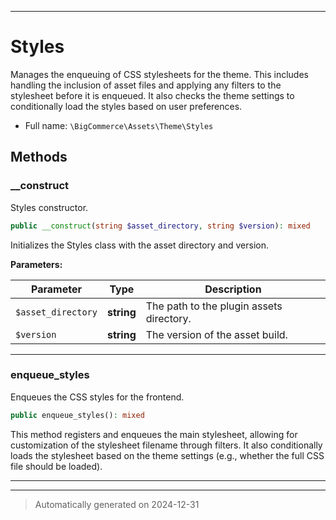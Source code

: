 ***

# Styles

Manages the enqueuing of CSS stylesheets for the theme. This includes handling the inclusion of
asset files and applying any filters to the stylesheet before it is enqueued. It also checks the
theme settings to conditionally load the styles based on user preferences.



* Full name: `\BigCommerce\Assets\Theme\Styles`




## Methods


### __construct

Styles constructor.

```php
public __construct(string $asset_directory, string $version): mixed
```

Initializes the Styles class with the asset directory and version.






**Parameters:**

| Parameter | Type | Description |
|-----------|------|-------------|
| `$asset_directory` | **string** | The path to the plugin assets directory. |
| `$version` | **string** | The version of the asset build. |





***

### enqueue_styles

Enqueues the CSS styles for the frontend.

```php
public enqueue_styles(): mixed
```

This method registers and enqueues the main stylesheet, allowing for customization of the
stylesheet filename through filters. It also conditionally loads the stylesheet based on
the theme settings (e.g., whether the full CSS file should be loaded).










***


***
> Automatically generated on 2024-12-31
